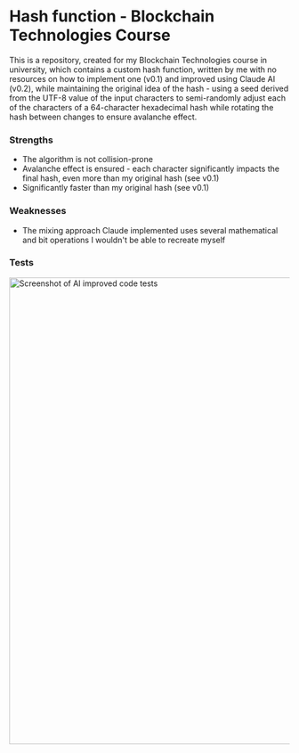 <h1>Hash function - Blockchain Technologies Course</h1>
<p>This is a repository, created for my Blockchain Technologies course in university, which contains a custom hash function, written by me with no resources on how to implement one (v0.1) and improved using Claude AI (v0.2), while maintaining the original idea of the hash - using a seed derived from the UTF-8 value of the input characters to semi-randomly adjust each of the characters of a 64-character hexadecimal hash while rotating the hash between changes to ensure avalanche effect.</p>
<h3>Strengths</h3>
    <ul>
        <li>The algorithm is not collision-prone</li>
        <li>Avalanche effect is ensured - each character significantly impacts the final hash, even more than my original hash (see v0.1)</li>
        <li>Significantly faster than my original hash (see v0.1)</li>
    </ul>
<h3>Weaknesses</h3>
    <ul>
        <li>The mixing approach Claude implemented uses several mathematical and bit operations I wouldn't be able to recreate myself </li>
    </ul>
<h3>Tests</h3>
<img width="936" height="838" alt="Screenshot of AI improved code tests" src="https://github.com/user-attachments/assets/ac002aa3-47d8-471a-a2b7-56dd5c0cd8b1" />
